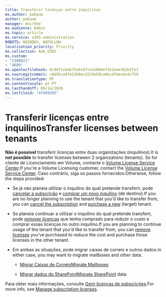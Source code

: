 ```yaml
---
title: Transferir licenças entre inquilinos
ms.author: pebaum
author: pebaum
manager: mnirkhe
ms.audience: Admin
ms.topic: article
ms.service: o365-administration
ROBOTS: NOINDEX, NOFOLLOW
localization_priority: Priority
ms.collection: Adm_O365
ms.custom:
- "1500021"
- "4689"
ms.openlocfilehash: 6c9bf1cbde75e0c87ce2e004ef1b1eee3b2b2fa3
ms.sourcegitcommit: c6692ce0fa1358ec3529e59ca0ecdfdea4cdc759
ms.translationtype: MT
ms.contentlocale: pt-PT
ms.lasthandoff: 09/14/2020
ms.locfileid: "47669295"
---
```

# <a name="transfer-licenses-between-tenants"></a><span data-ttu-id="0bc96-102">Transferir licenças entre inquilinos</span><span class="sxs-lookup"><span data-stu-id="0bc96-102">Transfer licenses between tenants</span></span>

<span data-ttu-id="0bc96-103">**Não é possível** transferir licenças entre duas organizações (inquilinos).</span><span class="sxs-lookup"><span data-stu-id="0bc96-103">It is **not possible** to transfer licenses between 2 organizations (tenants).</span></span> <span data-ttu-id="0bc96-104">Se for cliente de Licenciamento em Volume, contacte o [Volume License Service Center](https://support.microsoft.com/help/4471406/how-to-contact-the-microsoft-volume-licensing-service-center).</span><span class="sxs-lookup"><span data-stu-id="0bc96-104">If you're a Volume Licensing customer, contact the [Volume License Service Center](https://support.microsoft.com/help/4471406/how-to-contact-the-microsoft-volume-licensing-service-center).</span></span> <span data-ttu-id="0bc96-105">Caso contrário, siga os passos fornecidos:</span><span class="sxs-lookup"><span data-stu-id="0bc96-105">Otherwise, follow the steps provided:</span></span> 

- <span data-ttu-id="0bc96-106">Se já não planeia utilizar o inquilino do qual pretende transferir, pode [cancelar a subscrição](https://admin.microsoft.com/Adminportal/Home?source=applauncher#/subscriptions) e [comprar um novo inquilino](https://products.office.com/compare-all-microsoft-office-products-b?rtc=1&activetab=tab:primaryr2) (de destino).</span><span class="sxs-lookup"><span data-stu-id="0bc96-106">If you are no longer planning to use the tenant that you'd like to transfer from, you can [cancel the subscription](https://admin.microsoft.com/Adminportal/Home?source=applauncher#/subscriptions) and [purchase a new](https://products.office.com/compare-all-microsoft-office-products-b?rtc=1&activetab=tab:primaryr2) (target) tenant.</span></span>

- <span data-ttu-id="0bc96-107">Se planeia continuar a utilizar o inquilino do qual pretende transferir, pode [remover licenças](https://docs.microsoft.com/microsoft-365/commerce/licenses/buy-licenses?view=o365-worldwide) que tenha comprado para reduzir o custo e comprar essas licenças no outro inquilino.</span><span class="sxs-lookup"><span data-stu-id="0bc96-107">If you are planning to continue usage of the tenant that you'd like to transfer from, you can [remove licenses](https://docs.microsoft.com/microsoft-365/commerce/licenses/buy-licenses?view=o365-worldwide) you've purchased to reduce the cost and purchase those licenses in the other tenant.</span></span>

- <span data-ttu-id="0bc96-108">Em ambas as situações, pode migrar caixas de correio e outros dados.</span><span class="sxs-lookup"><span data-stu-id="0bc96-108">In either case, you may want to migrate mailboxes and other data.</span></span>

    - [<span data-ttu-id="0bc96-109">Migrar Caixas de Correio</span><span class="sxs-lookup"><span data-stu-id="0bc96-109">Migrate Mailboxes</span></span>](https://docs.microsoft.com/Exchange/mailbox-migration/migrate-mailboxes-across-tenants)

    - <span data-ttu-id="0bc96-110">[Migrar dados do SharePoint](https://aka.ms/modernSpoAdminCenter/CloudContentMigrations)</span><span class="sxs-lookup"><span data-stu-id="0bc96-110">[Migrate SharePoint](https://aka.ms/modernSpoAdminCenter/CloudContentMigrations) data</span></span>

<span data-ttu-id="0bc96-111">Para obter mais informações, consulte [Gerir licenças de subscrições](https://docs.microsoft.com/microsoft-365/commerce/licenses/buy-licenses?view=o365-worldwide).</span><span class="sxs-lookup"><span data-stu-id="0bc96-111">For more info, see [Manage subscription licenses](https://docs.microsoft.com/microsoft-365/commerce/licenses/buy-licenses?view=o365-worldwide).</span></span>
